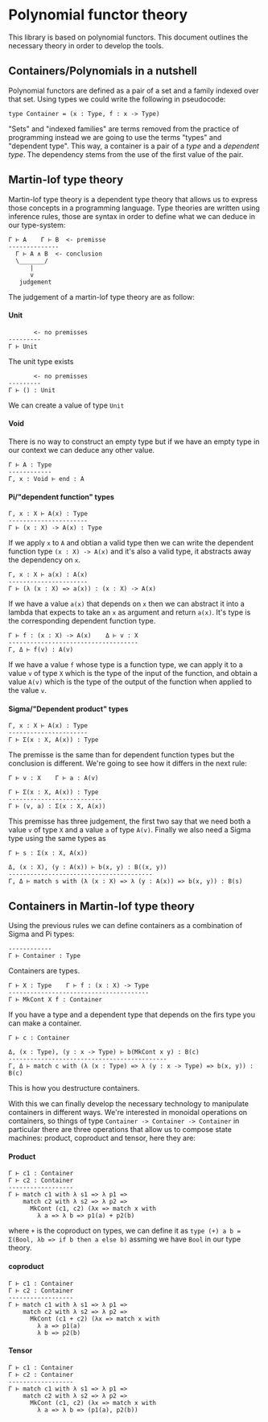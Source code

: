 # Polynomial functor theory

This library is based on polynomial functors. This document outlines the necessary theory in order to develop the tools.

## Containers/Polynomials in a nutshell

Polynomial functors are defined as a pair of a set and a family indexed over that set. Using types we could write
the following in pseudocode:

```
type Container = (x : Type, f : x -> Type)
```

"Sets" and "indexed families" are terms removed from the practice of programming instead we are going to use the
terms "types" and "dependent type". This way, a container is a pair of a _type_ and a _dependent type_. The
dependency stems from the use of the first value of the pair.

## Martin-lof type theory

Martin-lof type theory is a dependent type theory that allows us to express those concepts in a programming language.
Type theories are written using inference rules, those are syntax in order to define what we can deduce in our
type-system:

```
Γ ⊢ A    Γ ⊢ B  <- premisse
--------------
  Γ ⊢ A ∧ B  <- conclusion
  \_______/
      |
      v
   judgement
```

The judgement of a martin-lof type theory are as follow:

#### Unit

```
       <- no premisses
---------
Γ ⊢ Unit
```
The unit type exists
```
       <- no premisses
---------
Γ ⊢ () : Unit
```
We can create a value of type `Unit`

#### Void

There is no way to construct an empty type but if we have an empty
type in our context we can deduce any other value.

```
Γ ⊢ A : Type
------------
Γ, x : Void ⊢ end : A
```

#### Pi/"dependent function" types

```
Γ, x : X ⊢ A(x) : Type
----------------------
Γ ⊢ (x : X) -> A(x) : Type
```

If we apply `x` to `A` and obtian a valid type then we can write the
dependent function type `(x : X) -> A(x)` and it's also a valid type,
it abstracts away the dependency on `x`.

```
Γ, x : X ⊢ a(x) : A(x)
----------------------
Γ ⊢ (λ (x : X) => a(x)) : (x : X) -> A(x)
```

If we have a value `a(x)` that depends on `x` then we can abstract it into a lambda that expects to take an `x` as
argument and return `a(x)`. It's type is the corresponding dependent function type.

```
Γ ⊢ f : (x : X) -> A(x)    Δ ⊢ v : X
------------------------------------
Γ, Δ ⊢ f(v) : A(v)
```

If we have a value `f` whose type is a function type, we can apply it to a value `v` of type `X` which is the
type of the input of the function, and obtain a value `A(v)` which is the type of the output of the function
when applied to the value `v`.

#### Sigma/"Dependent product" types

```
Γ, x : X ⊢ A(x) : Type
----------------------
Γ ⊢ Σ(x : X, A(x)) : Type
```

The premisse is the same than for dependent function types but the conclusion is different. We're going to see
how it differs in the next rule:

```
Γ ⊢ v : X    Γ ⊢ a : A(v)

Γ ⊢ Σ(x : X, A(x)) : Type
--------------------------
Γ ⊢ (v, a) : Σ(x : X, A(x))
```

This premisse has three judgement, the first two say that we need both a value `v` of type `X` and a value `a` of type
`A(v)`. Finally we also need a Sigma type using the same types as

```
Γ ⊢ s : Σ(x : X, A(x))

Δ, (x : X), (y : A(x)) ⊢ b(x, y) : B((x, y))
----------------------------------------
Γ, Δ ⊢ match s with (λ (x : X) => λ (y : A(x)) => b(x, y)) : B(s)
```

## Containers in Martin-lof type theory

Using the previous rules we can define containers as a combination of Sigma and Pi types:

```
------------
Γ ⊢ Container : Type
```
Containers are types.

```
Γ ⊢ X : Type    Γ ⊢ f : (x : X) -> Type
---------------------------------------
Γ ⊢ MkCont X f : Container
```
If you have a type and a dependent type that depends on the firs type you can make a container.

```
Γ ⊢ c : Container

Δ, (x : Type), (y : x -> Type) ⊢ b(MkCont x y) : B(c)
--------------------------------------------
Γ, Δ ⊢ match c with (λ (x : Type) => λ (y : x -> Type) => b(x, y)) : B(c)
```

This is how you destructure containers.

With this we can finally develop the necessary technology to manipulate containers in different ways.
We're interested in monoidal operations on containers, so things of type `Container -> Container -> Container`
in particular there are three operations that allow us to compose state machines: product, coproduct and tensor,
here they are:

#### Product

```
Γ ⊢ c1 : Container
Γ ⊢ c2 : Container
------------------
Γ ⊢ match c1 with λ s1 => λ p1 =>
    match c2 with λ s2 => λ p2 =>
      MkCont (c1, c2) (λx => match x with
        λ a => λ b => p1(a) + p2(b)
```

where `+` is the coproduct on types, we can define it as `type (+) a b = Σ(Bool, λb => if b then a else b)`
assming we have `Bool` in our type theory.

#### coproduct
```
Γ ⊢ c1 : Container
Γ ⊢ c2 : Container
------------------
Γ ⊢ match c1 with λ s1 => λ p1 =>
    match c2 with λ s2 => λ p2 =>
      MkCont (c1 + c2) (λx => match x with
        λ a => p1(a)
        λ b => p2(b)
```

#### Tensor

```
Γ ⊢ c1 : Container
Γ ⊢ c2 : Container
------------------
Γ ⊢ match c1 with λ s1 => λ p1 =>
    match c2 with λ s2 => λ p2 =>
      MkCont (c1, c2) (λx => match x with
        λ a => λ b => (p1(a), p2(b))
```
